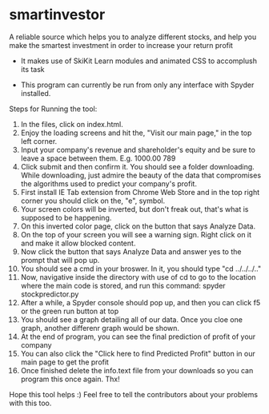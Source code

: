 # smartinvestor
A reliable source which helps you to analyze different stocks, and help you make the smartest investment in order to increase your return profit

* It makes use of SkiKit Learn modules and animated CSS to accomplush its task

* This program can currently be run from only any interface with Spyder installed.  

Steps for Running the tool:

1) In the files, click on index.html.
2) Enjoy the loading screens and hit the, "Visit our main page," in the top left corner.
3) Input your company's revenue and shareholder's equity and be sure to leave a space between them. E.g. 1000.00 789
4) Click submit and then confirm it. You should see a folder downloading. While downloading, just admire the beauty of the data that compromises the algorithms used to predict your company's profit.
5) First install IE Tab extension from Chrome Web Store and in the top right corner you should click on the, "e", symbol.
6) Your screen colors will be inverted, but don't freak out, that's what is supposed to be happening. 
7) On this inverted color page, click on the button that says Analyze Data.
8) On the top of your screen you will see a warning sign. Right click on it and make it allow blocked content.
9) Now click the button that says Analyze Data and answer yes to the prompt that will pop up.
10) You should see a cmd in your broswer. In it, you should type "cd ../../../.."
11) Now, navigative inside the directory with use of cd to go to the location where the main code is stored, and run this command: spyder stockpredictor.py
12) After a while, a Spyder console should pop up, and then you can click f5 or the green run button at top
13) You should see a graph detailing all of our data. Once you cloe one graph, another differenr graph would be shown.
14) At the end of program, you can see the final prediction of profit of your company
15) You can also click the "Click here to find Predicted Profit" button in our main page to get the profit
16) Once finished delete the info.text file from your downloads so you can program this once again. Thx!

Hope this tool helps :) Feel free to tell the contributors about your problems with this too. 
